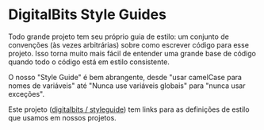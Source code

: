 DigitalBits Style Guides
===================

Todo grande projeto tem seu próprio guia de estilo: um conjunto de convenções (às vezes arbitrárias) sobre como escrever código para esse projeto.
Isso torna muito mais fácil de entender uma grande base de código quando todo o código está em estilo consistente.

O nosso "Style Guide" é bem abrangente, desde "usar camelCase para nomes de variáveis" até "Nunca use variáveis ​​globais" para "nunca usar exceções".

Este projeto ([digitalbits / styleguide](https://github.com/digitalbits/styleguide)) tem links para as definições de estilo que usamos em nossos projetos.
